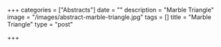 +++
categories = ["Abstracts"]
date = ""
description = "Marble Triangle"
image = "/images/abstract-marble-triangle.jpg"
tags = []
title = "Marble Triangle"
type = "post"

+++
